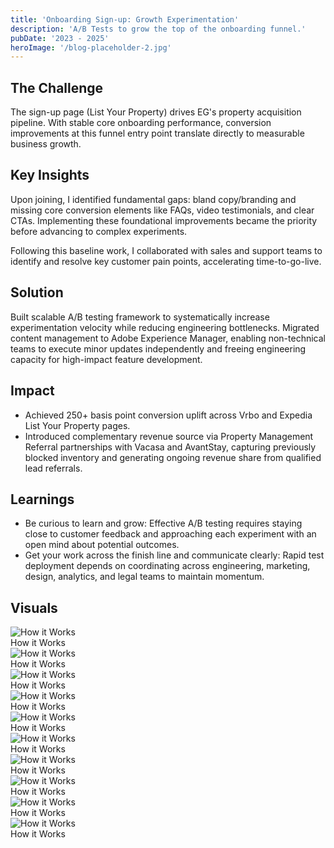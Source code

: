 ```yaml
---
title: 'Onboarding Sign-up: Growth Experimentation'
description: 'A/B Tests to grow the top of the onboarding funnel.'
pubDate: '2023 - 2025'
heroImage: '/blog-placeholder-2.jpg'
---
```


## The Challenge
The sign-up page (List Your Property) drives EG's property acquisition pipeline. With stable core onboarding performance, conversion improvements at this funnel entry point translate directly to measurable business growth.

## Key Insights
Upon joining, I identified fundamental gaps: bland copy/branding and missing core conversion elements like FAQs, video testimonials, and clear CTAs. Implementing these foundational improvements became the priority before advancing to complex experiments.

Following this baseline work, I collaborated with sales and support teams to identify and resolve key customer pain points, accelerating time-to-go-live. 



## Solution
Built scalable A/B testing framework to systematically increase experimentation velocity while reducing engineering bottlenecks. Migrated content management to Adobe Experience Manager, enabling non-technical teams to execute minor updates independently and freeing engineering capacity for high-impact feature development.

## Impact
- Achieved 250+ basis point conversion uplift across Vrbo and Expedia List Your Property pages.
- Introduced complementary revenue source via Property Management Referral partnerships with Vacasa and AvantStay, capturing previously blocked inventory and generating ongoing revenue share from qualified lead referrals.


## Learnings
- Be curious to learn and grow: Effective A/B testing requires staying close to customer feedback and approaching each experiment with an open mind about potential outcomes.
- Get your work across the finish line and communicate clearly: Rapid test deployment depends on coordinating across engineering, marketing, design, analytics, and legal teams to maintain momentum.


## Visuals
<div class="visual-map">
  <div class="visual-item">
    <img src="/hiw.png" alt="How it Works" />
    <div class="visual-overlay">How it Works</div>
  </div>
  <div class="visual-item">
    <img src="/hiw.png" alt="How it Works" />
    <div class="visual-overlay">How it Works</div>
  </div>
  <div class="visual-item">
    <img src="/hiw.png" alt="How it Works" />
    <div class="visual-overlay">How it Works</div>
  </div>
  <div class="visual-item">
    <img src="/hiw.png" alt="How it Works" />
    <div class="visual-overlay">How it Works</div>
  </div>
  <div class="visual-item">
    <img src="/hiw.png" alt="How it Works" />
    <div class="visual-overlay">How it Works</div>
  </div>
  <div class="visual-item">
    <img src="/hiw.png" alt="How it Works" />
    <div class="visual-overlay">How it Works</div>
  </div>
  <div class="visual-item">
    <img src="/hiw.png" alt="How it Works" />
    <div class="visual-overlay">How it Works</div>
  </div>
  <div class="visual-item">
    <img src="/hiw.png" alt="How it Works" />
    <div class="visual-overlay">How it Works</div>
  </div>
  <div class="visual-item">
    <img src="/hiw.png" alt="How it Works" />
    <div class="visual-overlay">How it Works</div>
  </div>
  <div class="visual-item">
    <img src="/hiw.png" alt="How it Works" />
    <div class="visual-overlay">How it Works</div>
  </div>
</div>

